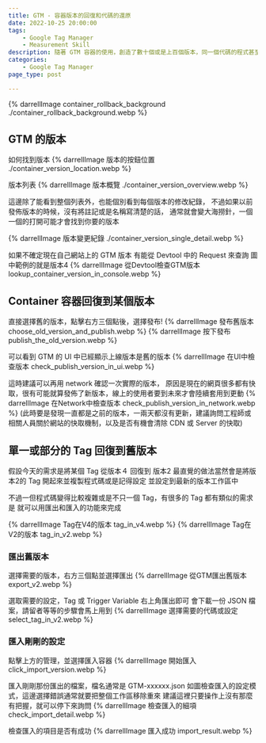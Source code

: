 ```yaml
---
title: GTM - 容器版本的回復和代碼的還原
date: 2022-10-25 20:00:00
tags:
	- Google Tag Manager
	- Measurement Skill
description: 隨著 GTM 容器的使用，創造了數十個或是上百個版本，同一個代碼的程式甚至經歷過無數次的修改，其實可以一次將整個容器回復到特定的版本，也可以只讓某一個代碼來回復
categories: 
	- Google Tag Manager
page_type: post

---
```

{% darrellImage container_rollback_background ./container_rollback_background.webp %}

## GTM 的版本

如何找到版本
{% darrellImage 版本的按鈕位置 ./container_version_location.webp %}

版本列表
{% darrellImage 版本概覽 ./container_version_overview.webp %}

這邊除了能看到整個列表外，也能個別看到每個版本的修改紀錄，
不過如果以前發佈版本的時候，沒有將註記或是名稱寫清楚的話，
通常就會變大海撈針，一個一個的打開可能才會找到你要的版本

{% darrellImage 版本變更紀錄 ./container_version_single_detail.webp %}

如果不確定現在自己網站上的 GTM 版本
有能從 Devtool 中的 Request 來查詢
圖中範例的就是版本4
{% darrellImage 從Devtool檢查GTM版本 lookup_container_version_in_console.webp %}

## Container 容器回復到某個版本

直接選擇舊的版本，點擊右方三個點後，選擇發布!
{% darrellImage 發布舊版本 choose_old_version_and_publish.webp %}
{% darrellImage 按下發布 publish_the_old_version.webp %}

可以看到 GTM 的 UI 中已經顯示上線版本是舊的版本
{% darrellImage 在UI中檢查版本 check_publish_version_in_ui.webp %}

這時建議可以再用 network 確認一次實際的版本，
原因是現在的網頁很多都有快取，很有可能就算發佈了新版本，線上的使用者要到未來才會陸續套用到更動
{% darrellImage 在Network中檢查版本 check_publish_version_in_network.webp %}
(此時要是發現一直都是之前的版本，一兩天都沒有更新，建議詢問工程師或相關人員關於網站的快取機制，以及是否有機會清除 CDN 或 Server 的快取)

## 單一或部分的 Tag 回復到舊版本

假設今天的需求是將某個 Tag 從版本４ 回復到 版本2
最直覺的做法當然會是將版本2的 Tag 開起來並複製程式碼或是記得設定
並設定到最新的版本工作區中

不過一但程式碼變得比較複雜或是不只一個 Tag，有很多的 Tag 都有類似的需求是
就可以用匯出和匯入的功能來完成

{% darrellImage Tag在V4的版本 tag_in_v4.webp %}
{% darrellImage Tag在V2的版本 tag_in_v2.webp %}

### 匯出舊版本

選擇需要的版本，右方三個點並選擇匯出
{% darrellImage 從GTM匯出舊版本 export_v2.webp %}

選取需要的設定，Tag 或 Trigger Variable
右上角匯出即可
會下載一份 JSON 檔案，請留者等等的步驟會馬上用到
{% darrellImage 選擇需要的代碼或設定 select_tag_in_v2.webp %}

### 匯入剛剛的設定

點擊上方的管理，並選擇匯入容器
{% darrellImage 開始匯入 click_import_version.webp %}

匯入剛剛那份匯出的檔案，檔名通常是 GTM-xxxxxx.json
如圖檢查匯入的設定模式，這邊選擇錯誤通常就要把整個工作區移除重來
建議這裡只要操作上沒有那麼有把握，就可以停下來詢問
{% darrellImage 檢查匯入的細項 check_import_detail.webp %}

檢查匯入的項目是否有成功
{% darrellImage 匯入成功 import_result.webp %}




